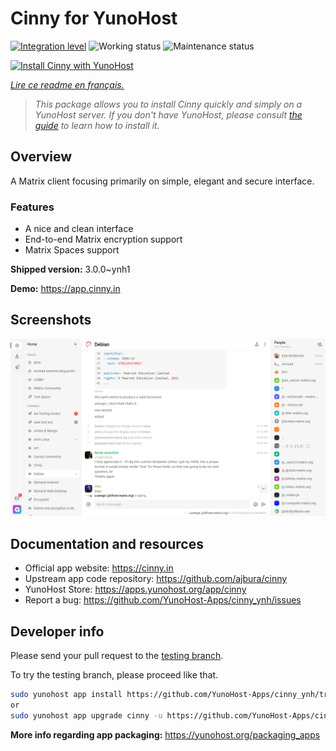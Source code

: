 <!--
N.B.: This README was automatically generated by https://github.com/YunoHost/apps/tree/master/tools/README-generator
It shall NOT be edited by hand.
-->

# Cinny for YunoHost

[![Integration level](https://dash.yunohost.org/integration/cinny.svg)](https://dash.yunohost.org/appci/app/cinny) ![Working status](https://ci-apps.yunohost.org/ci/badges/cinny.status.svg) ![Maintenance status](https://ci-apps.yunohost.org/ci/badges/cinny.maintain.svg)

[![Install Cinny with YunoHost](https://install-app.yunohost.org/install-with-yunohost.svg)](https://install-app.yunohost.org/?app=cinny)

*[Lire ce readme en français.](./README_fr.md)*

> *This package allows you to install Cinny quickly and simply on a YunoHost server.
If you don't have YunoHost, please consult [the guide](https://yunohost.org/#/install) to learn how to install it.*

## Overview

A Matrix client focusing primarily on simple, elegant and secure interface.

### Features

- A nice and clean interface
- End-to-end Matrix encryption support
- Matrix Spaces support


**Shipped version:** 3.0.0~ynh1

**Demo:** https://app.cinny.in

## Screenshots

![Screenshot of Cinny](./doc/screenshots/screenshot.png)

## Documentation and resources

* Official app website: <https://cinny.in>
* Upstream app code repository: <https://github.com/ajbura/cinny>
* YunoHost Store: <https://apps.yunohost.org/app/cinny>
* Report a bug: <https://github.com/YunoHost-Apps/cinny_ynh/issues>

## Developer info

Please send your pull request to the [testing branch](https://github.com/YunoHost-Apps/cinny_ynh/tree/testing).

To try the testing branch, please proceed like that.

``` bash
sudo yunohost app install https://github.com/YunoHost-Apps/cinny_ynh/tree/testing --debug
or
sudo yunohost app upgrade cinny -u https://github.com/YunoHost-Apps/cinny_ynh/tree/testing --debug
```

**More info regarding app packaging:** <https://yunohost.org/packaging_apps>
